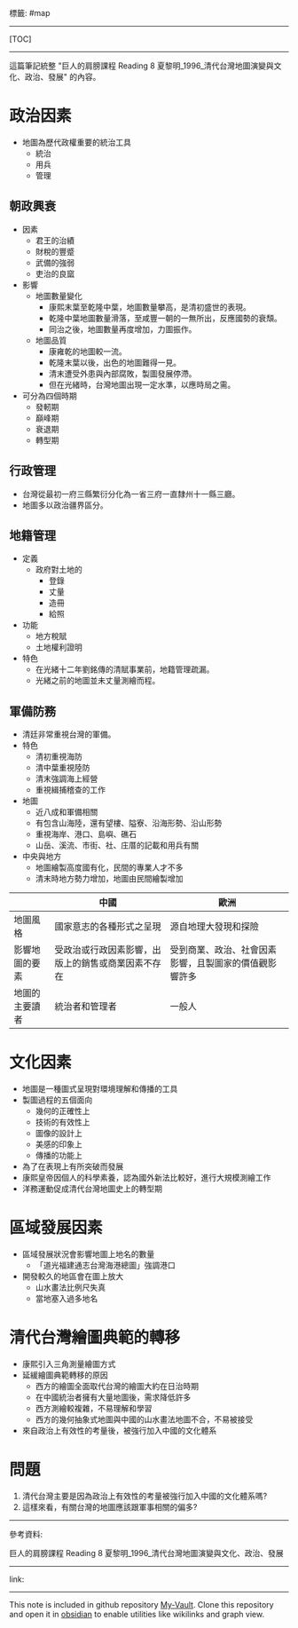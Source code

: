 標籤: #map 

---

[TOC]

---

這篇筆記統整 "巨人的肩膀課程 Reading 8 夏黎明_1996_清代台灣地圖演變與文化、政治、發展" 的內容。

# 政治因素

- 地圖為歷代政權重要的統治工具
	- 統治
	- 用兵
	- 管理

## 朝政興衰

- 因素
	- 君王的治績
	- 財稅的豐蹙
	- 武備的強弱
	- 吏治的良窳
- 影響
	- 地圖數量變化
		- 康熙末葉至乾隆中葉，地圖數量攀高，是清初盛世的表現。
		- 乾隆中葉地圖數量滑落，至咸豐一朝的一無所出，反應國勢的衰頹。
		- 同治之後，地圖數量再度增加，力圖振作。
	- 地圖品質
		- 康雍乾的地圖較一流。
		- 乾隆末葉以後，出色的地圖難得一見。
		- 清末遭受外患與內部腐敗，製圖發展停滯。
		- 但在光緒時，台灣地圖出現一定水準，以應時局之需。
- 可分為四個時期
	- 發軔期
	- 巔峰期
	- 衰退期
	- 轉型期

## 行政管理

- 台灣從最初一府三縣繁衍分化為一省三府一直隸州十一縣三廳。
- 地圖多以政治疆界區分。

## 地籍管理

- 定義
	- 政府對土地的
		- 登錄
		- 丈量
		- 造冊
		- 給照
- 功能
	- 地方稅賦
	- 土地權利證明
- 特色
	- 在光緒十二年劉銘傳的清賦事業前，地籍管理疏漏。
	- 光緒之前的地圖並未丈量測繪而程。

## 軍備防務

- 清廷非常重視台灣的軍備。
- 特色
	- 清初重視海防
	- 清中葉重視陸防
	- 清末強調海上經營
	- 重視緝捕稽查的工作
- 地圖
	- 近八成和軍備相關
	- 有包含山海陸，還有望樓、隘寮、沿海形勢、沿山形勢
	- 重視海岸、港口、島嶼、礁石
	- 山岳、溪流、市街、社、庄厝的記載和用兵有關
- 中央與地方
	- 地圖繪製高度國有化，民間的專業人才不多
	- 清末時地方勢力增加，地圖由民間繪製增加

|                | 中國                                               | 歐洲                                                   |
| -------------- | -------------------------------------------------- | ------------------------------------------------------ |
| 地圖風格       | 國家意志的各種形式之呈現                           | 源自地理大發現和探險                                   |
| 影響地圖的要素 | 受政治或行政因素影響，出版上的銷售或商業因素不存在 | 受到商業、政治、社會因素影響，且製圖家的價值觀影響許多 |
| 地圖的主要讀者 | 統治者和管理者                                     | 一般人                                                 | 

# 文化因素

- 地圖是一種圖式呈現對環境理解和傳播的工具
- 製圖過程的五個面向
	- 幾何的正確性上
	- 技術的有效性上
	- 圖像的設計上
	- 美感的印象上
	- 傳播的功能上
- 為了在表現上有所突破而發展
- 康熙皇帝因個人的科學素養，認為國外新法比較好，進行大規模測繪工作
- 洋務運動促成清代台灣地圖史上的轉型期

# 區域發展因素

- 區域發展狀況會影響地圖上地名的數量
	- 「道光福建通志台灣海港總圖」強調港口
- 開發較久的地區會在圖上放大
	- 山水畫法比例尺失真
	- 當地塞入過多地名

# 清代台灣繪圖典範的轉移

- 康熙引入三角測量繪圖方式
- 延緩繪圖典範轉移的原因
	- 西方的繪圖全面取代台灣的繪圖大約在日治時期
	- 在中國統治者擁有大量地圖後，需求降低許多
	- 西方測繪較複雜，不易理解和學習
	- 西方的幾何抽象式地圖與中國的山水畫法地圖不合，不易被接受
- 來自政治上有效性的考量後，被強行加入中國的文化體系

# 問題

1. 清代台灣主要是因為政治上有效性的考量被強行加入中國的文化體系嗎?
2. 這樣來看，有關台灣的地圖應該跟軍事相關的偏多?

---

參考資料:

巨人的肩膀課程 Reading 8 夏黎明_1996_清代台灣地圖演變與文化、政治、發展

---

link:


---

This note is included in github repository [My-Vault](https://github.com/LittleD3092/My-Vault.git). Clone this repository and open it in [obsidian](https://obsidian.md/) to enable utilities like wikilinks and graph view.